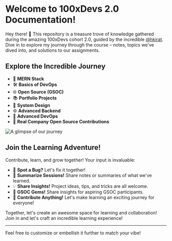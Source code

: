 # Welcome to 100xDevs 2.0 Documentation!

Hey there! 👋 This repository is a treasure trove of knowledge gathered during the amazing 100xDevs cohort 2.0, guided by the incredible [@hkirat](https://github.com/hkirat). Dive in to explore my journey through the course – notes, topics we've dived into, and solutions to our assignments.

## Explore the Incredible Journey

- 🚀 **MERN Stack**
- 🛠️ **Basics of DevOps**
- 🌐 **Open Source (GSOC)**
- 📚 **Portfolio Projects**
- 🧠 **System Design**
- ⚙️ **Advanced Backend**
- 🔧 **Advanced DevOps**
- 💼 **Real Company Open Source Contributions**

![A glimpse of our journey](https://github.com/devhimanshuu/100xDevs_Cohort-2.0/blob/main/cohort.jpeg)

## Join the Learning Adventure!

Contribute, learn, and grow together! Your input is invaluable:

- 🐞 **Spot a Bug?** Let's fix it together!
- 📝 **Summarize Sessions!** Share notes or summaries of what we've learned.
- 💡 **Share Insights!** Project ideas, tips, and tricks are all welcome.
- 🌟 **GSOC Gems!** Share insights for aspiring GSOC participants.
- 🤝 **Contribute Anything!** Let's make learning an exciting journey for everyone!

Together, let's create an awesome space for learning and collaboration! Join in and let's craft an incredible learning experience!

---

Feel free to customize or embellish it further to match your vibe!
